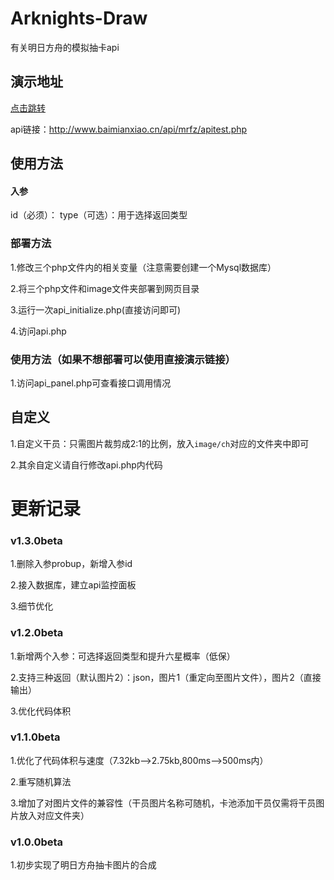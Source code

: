 # Arknights-Draw
有关明日方舟的模拟抽卡api
## 演示地址
[点击跳转](http://www.baimianxiao.cn/api/mrfz/apitest.php)

api链接：http://www.baimianxiao.cn/api/mrfz/apitest.php
## 使用方法
#### 入参
id（必须）：
type（可选）：用于选择返回类型
### 部署方法

1.修改三个php文件内的相关变量（注意需要创建一个Mysql数据库）

2.将三个php文件和image文件夹部署到网页目录

3.运行一次api_initialize.php(直接访问即可)

4.访问api.php
### 使用方法（如果不想部署可以使用直接演示链接）
1.访问api_panel.php可查看接口调用情况

## 自定义
1.自定义干员：只需图片裁剪成2:1的比例，放入`image/ch`对应的文件夹中即可

2.其余自定义请自行修改api.php内代码

# 更新记录
### v1.3.0beta
1.删除入参probup，新增入参id

2.接入数据库，建立api监控面板

3.细节优化
### v1.2.0beta
1.新增两个入参：可选择返回类型和提升六星概率（低保）

2.支持三种返回（默认图片2）：json，图片1（重定向至图片文件），图片2（直接输出）

3.优化代码体积
### v1.1.0beta
1.优化了代码体积与速度（7.32kb-->2.75kb,800ms-->500ms内）

2.重写随机算法

3.增加了对图片文件的兼容性（干员图片名称可随机，卡池添加干员仅需将干员图片放入对应文件夹）
### v1.0.0beta
1.初步实现了明日方舟抽卡图片的合成
